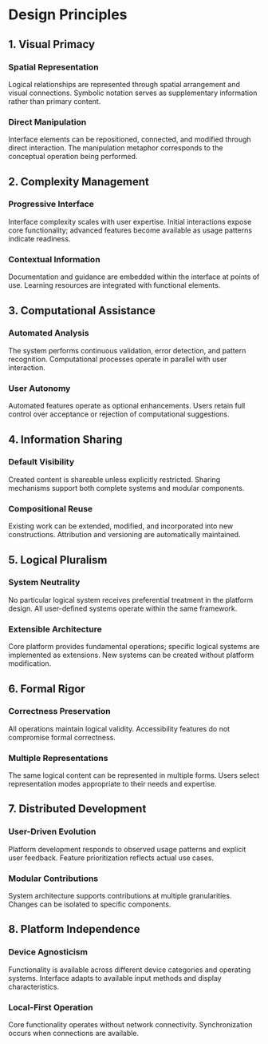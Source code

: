 # Design Principles

## 1. Visual Primacy

### Spatial Representation
Logical relationships are represented through spatial arrangement and visual connections. Symbolic notation serves as supplementary information rather than primary content.

### Direct Manipulation
Interface elements can be repositioned, connected, and modified through direct interaction. The manipulation metaphor corresponds to the conceptual operation being performed.

## 2. Complexity Management

### Progressive Interface
Interface complexity scales with user expertise. Initial interactions expose core functionality; advanced features become available as usage patterns indicate readiness.

### Contextual Information
Documentation and guidance are embedded within the interface at points of use. Learning resources are integrated with functional elements.

## 3. Computational Assistance

### Automated Analysis
The system performs continuous validation, error detection, and pattern recognition. Computational processes operate in parallel with user interaction.

### User Autonomy
Automated features operate as optional enhancements. Users retain full control over acceptance or rejection of computational suggestions.

## 4. Information Sharing

### Default Visibility
Created content is shareable unless explicitly restricted. Sharing mechanisms support both complete systems and modular components.

### Compositional Reuse
Existing work can be extended, modified, and incorporated into new constructions. Attribution and versioning are automatically maintained.

## 5. Logical Pluralism

### System Neutrality
No particular logical system receives preferential treatment in the platform design. All user-defined systems operate within the same framework.

### Extensible Architecture
Core platform provides fundamental operations; specific logical systems are implemented as extensions. New systems can be created without platform modification.

## 6. Formal Rigor

### Correctness Preservation
All operations maintain logical validity. Accessibility features do not compromise formal correctness.

### Multiple Representations
The same logical content can be represented in multiple forms. Users select representation modes appropriate to their needs and expertise.

## 7. Distributed Development

### User-Driven Evolution
Platform development responds to observed usage patterns and explicit user feedback. Feature prioritization reflects actual use cases.

### Modular Contributions
System architecture supports contributions at multiple granularities. Changes can be isolated to specific components.

## 8. Platform Independence

### Device Agnosticism
Functionality is available across different device categories and operating systems. Interface adapts to available input methods and display characteristics.

### Local-First Operation
Core functionality operates without network connectivity. Synchronization occurs when connections are available.